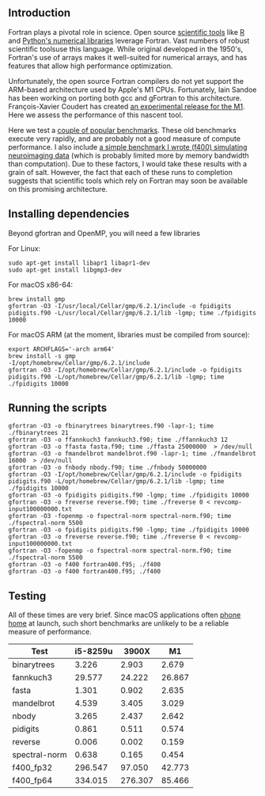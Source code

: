 ## Introduction

Fortran plays a pivotal role in science. Open source [scientific tools](https://walkingrandomly.com/?p=6696) like [R](github.com/wch/r-source) and [Python's numerical libraries](https://github.com/scipy/scipy) leverage Fortran. Vast numbers of robust scientific toolsuse this language. While original developed in the 1950's, Fortran's use of arrays makes it well-suited for numerical arrays, and has features that allow high performance optimization. 

Unfortunately, the open source Fortran compilers do not yet support the ARM-based architecture used by Apple's M1 CPUs. Fortunately, Iain Sandoe has been working on porting both gcc and gFortran to this architecture. François-Xavier Coudert has created [an experimental release for the M1](https://github.com/fxcoudert/gfortran-for-macOS/releases). Here we assess the performance of this nascent tool.

Here we test a [couple of popular benchmarks](https://benchmarksgame-team.pages.debian.net/benchmarksgame/fastest/fortran.html). These old benchmarks execute very rapidly, and are probably not a good measure of compute performance. I also include [a simple benchmark I wrote (f400) simulating neuroimaging data](https://github.com/fxcoudert/gfortran-for-macOS/issues/13) (which is probably limited more by memory bandwidth than computation). Due to these factors, I would take these results with a grain of salt. However, the fact that each of these runs to completion suggests that scientific tools which rely on Fortran may soon be available on this promising architecture.


## Installing dependencies

Beyond gfortran and OpenMP, you will need a few libraries

For Linux:
```
sudo apt-get install libapr1 libapr1-dev
sudo apt-get install libgmp3-dev
```

For macOS x86-64:
```
brew install gmp
gfortran -O3 -I/usr/local/Cellar/gmp/6.2.1/include -o fpidigits pidigits.f90 -L/usr/local/Cellar/gmp/6.2.1/lib -lgmp; time ./fpidigits 10000
```

For macOS ARM (at the moment, libraries must be compiled from source):
```
export ARCHFLAGS='-arch arm64'
brew install -s gmp
-I/opt/homebrew/Cellar/gmp/6.2.1/include
gfortran -O3 -I/opt/homebrew/Cellar/gmp/6.2.1/include -o fpidigits pidigits.f90 -L/opt/homebrew/Cellar/gmp/6.2.1/lib -lgmp; time ./fpidigits 10000
```

## Running the scripts

```
gfortran -O3 -o fbinarytrees binarytrees.f90 -lapr-1; time ./fbinarytrees 21
gfortran -O3 -o ffannkuch3 fannkuch3.f90; time ./ffannkuch3 12
gfortran -O3 -o ffasta fasta.f90; time ./ffasta 25000000  > /dev/null
gfortran -O3 -o fmandelbrot mandelbrot.f90 -lapr-1; time ./fmandelbrot 16000  > /dev/null
gfortran -O3 -o fnbody nbody.f90; time ./fnbody 50000000
gfortran -O3 -I/opt/homebrew/Cellar/gmp/6.2.1/include -o fpidigits pidigits.f90 -L/opt/homebrew/Cellar/gmp/6.2.1/lib -lgmp; time ./fpidigits 10000
gfortran -O3 -o fpidigits pidigits.f90 -lgmp; time ./fpidigits 10000
gfortran -O3 -o freverse reverse.f90; time ./freverse 0 < revcomp-input100000000.txt
gfortran -O3 -fopenmp -o fspectral-norm spectral-norm.f90; time ./fspectral-norm 5500
gfortran -O3 -o fpidigits pidigits.f90 -lgmp; time ./fpidigits 10000
gfortran -O3 -o freverse reverse.f90; time ./freverse 0 < revcomp-input100000000.txt
gfortran -O3 -fopenmp -o fspectral-norm spectral-norm.f90; time ./fspectral-norm 5500
gfortran -O3 -o f400 fortran400.f95; ./f400
gfortran -O3 -o f400 fortran400.f95; ./f400
```

## Testing

All of these times are very brief. Since macOS applications often [phone home](https://tidbits.com/2020/11/13/apple-network-failure-destroys-an-afternoon-of-worldwide-mac-productivity/) at launch, such short benchmarks are unlikely to be a reliable measure of performance.

|          Test |    i5-8259u   |    3900X      |      M1       |
| ------------- | ------------- | ------------- | ------------- |
| binarytrees   |  3.226        |  2.903        |  2.679        |
| fannkuch3     | 29.577        | 24.222        | 26.867        |
| fasta         |  1.301        |  0.902        |  2.635        |
| mandelbrot    |  4.539        |  3.405        |  3.029        |
| nbody         |  3.265        |  2.437        |  2.642        |
| pidigits      |  0.861        |  0.511        |  0.574        |
| reverse       |  0.006        |  0.002        |  0.159        |
| spectral-norm |  0.638        |  0.165        |  0.454        |
| f400_fp32     |296.547        | 97.050        | 42.773        |
| f400_fp64     |334.015        |276.307        | 85.466        |
